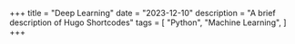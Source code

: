 +++
title = "Deep Learning"
date = "2023-12-10"
description = "A brief description of Hugo Shortcodes"
tags = [
    "Python",
    "Machine Learning",
]
+++